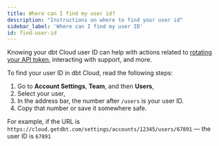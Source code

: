 ```yaml
---
title: Where can I find my user id?
description: "Instructions on where to find your user id"
sidebar_label: 'Where can I find my user ID'
id: find-user-id
---
```


Knowing your dbt Cloud user ID can help with actions related to [rotating your API token](/faqs/API/rotate-token), interacting with support, and more. 

To find your user ID in dbt Cloud, read the following steps:

1. Go to **Account Settings**, **Team**, and then **Users**,
2. Select your user, <br />
3. In the address bar, the number after `/users` is your user ID. 
4. Copy that number or save it somewhere safe. <br />

For example, if the URL is `https://cloud.getdbt.com/settings/accounts/12345/users/67891` &mdash; the user ID is `67891`<br /><br />